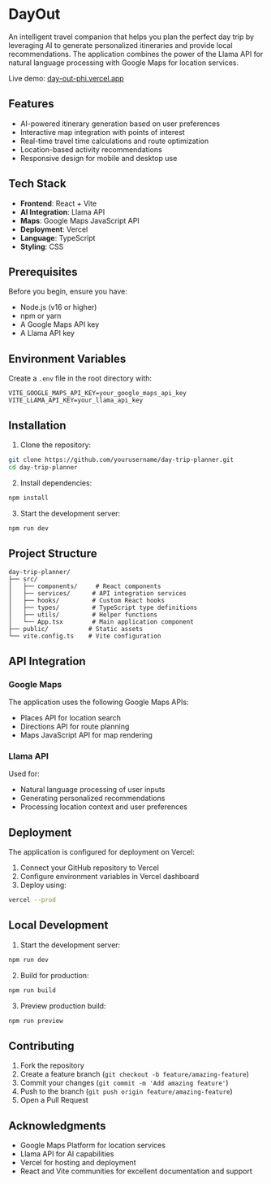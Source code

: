 # DayOut

An intelligent travel companion that helps you plan the perfect day trip by leveraging AI to generate personalized itineraries and provide local recommendations. The application combines the power of the Llama API for natural language processing with Google Maps for location services.

Live demo: [day-out-phi.vercel.app](https://day-out-phi.vercel.app)

## Features

- AI-powered itinerary generation based on user preferences
- Interactive map integration with points of interest
- Real-time travel time calculations and route optimization
- Location-based activity recommendations
- Responsive design for mobile and desktop use

## Tech Stack

- **Frontend**: React + Vite
- **AI Integration**: Llama API
- **Maps**: Google Maps JavaScript API
- **Deployment**: Vercel
- **Language**: TypeScript
- **Styling**: CSS

## Prerequisites

Before you begin, ensure you have:

- Node.js (v16 or higher)
- npm or yarn
- A Google Maps API key
- A Llama API key

## Environment Variables

Create a `.env` file in the root directory with:

```plaintext
VITE_GOOGLE_MAPS_API_KEY=your_google_maps_api_key
VITE_LLAMA_API_KEY=your_llama_api_key
```

## Installation

1. Clone the repository:
```bash
git clone https://github.com/yourusername/day-trip-planner.git
cd day-trip-planner
```

2. Install dependencies:
```bash
npm install
```

3. Start the development server:
```bash
npm run dev
```

## Project Structure

```
day-trip-planner/
├── src/
│   ├── components/     # React components
│   ├── services/      # API integration services
│   ├── hooks/         # Custom React hooks
│   ├── types/         # TypeScript type definitions
│   ├── utils/         # Helper functions
│   └── App.tsx        # Main application component
├── public/           # Static assets
└── vite.config.ts    # Vite configuration
```

## API Integration

### Google Maps

The application uses the following Google Maps APIs:
- Places API for location search
- Directions API for route planning
- Maps JavaScript API for map rendering

### Llama API

Used for:
- Natural language processing of user inputs
- Generating personalized recommendations
- Processing location context and user preferences

## Deployment

The application is configured for deployment on Vercel:

1. Connect your GitHub repository to Vercel
2. Configure environment variables in Vercel dashboard
3. Deploy using:
```bash
vercel --prod
```

## Local Development

1. Start the development server:
```bash
npm run dev
```

2. Build for production:
```bash
npm run build
```

3. Preview production build:
```bash
npm run preview
```

## Contributing

1. Fork the repository
2. Create a feature branch (`git checkout -b feature/amazing-feature`)
3. Commit your changes (`git commit -m 'Add amazing feature'`)
4. Push to the branch (`git push origin feature/amazing-feature`)
5. Open a Pull Request

## Acknowledgments

- Google Maps Platform for location services
- Llama API for AI capabilities
- Vercel for hosting and deployment
- React and Vite communities for excellent documentation and support
